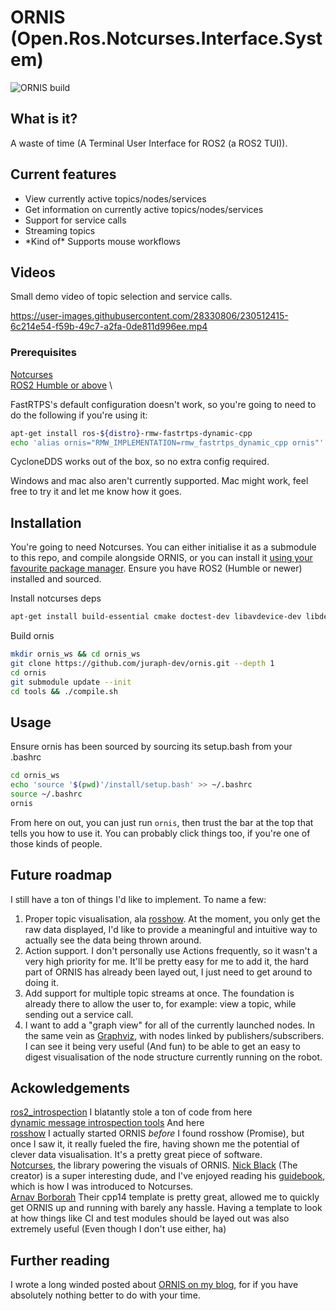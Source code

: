 # ORNIS (Open.Ros.Notcurses.Interface.System)

![ORNIS build](https://github.com/juraph-dev/ornis/actions/workflows/default-action.yml/badge.svg)

## What is it?

A waste of time (A Terminal User Interface for ROS2 (a ROS2 TUI)).

## Current features
* View currently active topics/nodes/services
* Get information on currently active topics/nodes/services
* Support for service calls
* Streaming topics
* \*Kind of\* Supports mouse workflows

## Videos
Small demo video of topic selection and service calls.


https://user-images.githubusercontent.com/28330806/230512415-6c214e54-f59b-49c7-a2fa-0de811d996ee.mp4


### Prerequisites
[Notcurses](https://github.com/dankamongmen/notcurses) \
[ROS2 Humble or above](https://docs.ros.org/en/humble/index.html) \

FastRTPS's default configuration doesn't work, so you're going to need to do the following if you're using it:
```sh
apt-get install ros-${distro}-rmw-fastrtps-dynamic-cpp
echo 'alias ornis="RMW_IMPLEMENTATION=rmw_fastrtps_dynamic_cpp ornis"' >> ~/.bashrc
```
CycloneDDS works out of the box, so no extra config required.

Windows and mac also aren't currently supported. Mac might work, feel free to try it and let me know how it goes. 

## Installation
You're going to need Notcurses. You can either initialise it as a submodule to this repo, and compile alongside ORNIS, or you can install it [using your favourite package manager](https://repology.org/project/notcurses/versions).
Ensure you have ROS2 (Humble or newer) installed and sourced.
 
Install notcurses deps
```sh
apt-get install build-essential cmake doctest-dev libavdevice-dev libdeflate-dev libgpm-dev libncurses-dev libqrcodegen-dev libswscale-dev libunistring-dev pandoc pkg-config
```
Build ornis
``` sh  
mkdir ornis_ws && cd ornis_ws
git clone https://github.com/juraph-dev/ornis.git --depth 1
cd ornis
git submodule update --init
cd tools && ./compile.sh
```
## Usage
Ensure ornis has been sourced by sourcing its setup.bash from your .bashrc
``` sh
cd ornis_ws
echo 'source '$(pwd)'/install/setup.bash' >> ~/.bashrc
source ~/.bashrc
ornis
```
From here on out, you can just run ```ornis```, then trust the bar at the top that tells you how to use it. You can probably click things too, if you're one of those kinds of people. 

## Future roadmap
I still have a ton of things I'd like to implement. To name a few:

1. Proper topic visualisation, ala [rosshow](https://github.com/dheera/rosshow). At the moment, you only get the raw data displayed, I'd like to provide a meaningful and intuitive way to actually see the data being thrown around.
2. Action support. I don't personally use Actions frequently, so it wasn't a very high priority for me. It'll be pretty easy for me to add it, the hard part of ORNIS has already been layed out, I just need to get around to doing it.
3. Add support for multiple topic streams at once. The foundation is already there to allow the user to, for example: view a topic, while sending out a service call.
4. I want to add a "graph view" for all of the currently launched nodes. In the same vein as [Graphviz](https://graphviz.org/gallery/), with nodes linked by publishers/subscribers. I can see it being very useful (And fun) to be able to get an easy to digest visualisation of the node structure currently running on the robot.

## Ackowledgements
[ros2_introspection](https://github.com/facontidavide/ros2_introspection) I blatantly stole a ton of code from here \
[dynamic message introspection tools](https://github.com/osrf/dynamic_message_introspection) And here \
[rosshow](https://github.com/dheera/rosshow) I actually started ORNIS _before_ I found rosshow (Promise), but once I saw it, it really fueled the fire, having shown me the potential of clever data visualisation. It's a pretty great piece of software. \
[Notcurses](https://github.com/dankamongmen/notcurses), the library powering the visuals of ORNIS. [Nick Black](https://github.com/dankamongmen) (The creator) is a super interesting dude, and I've enjoyed reading his [guidebook](https://nick-black.com/htp-notcurses.pdf), which is how I was introduced to Notcurses. \
[Arnav Borborah](https://github.com/arnavb/cpp14-project-template) Their cpp14 template is pretty great, allowed me to quickly get ORNIS up and running with barely any hassle. Having a template to look at how things like CI and test modules should be layed out was also extremely useful (Even though I don't use either, ha)

## Further reading
I wrote a long winded posted about [ORNIS on my blog](https://juraph.com/ornis/introducing_ornis), for if you have absolutely nothing better to do with your time. 

